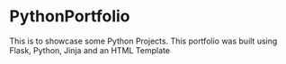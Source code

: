 # PythonPortfolio
This is to showcase some Python Projects. This portfolio was built using Flask, Python, Jinja and an HTML Template
